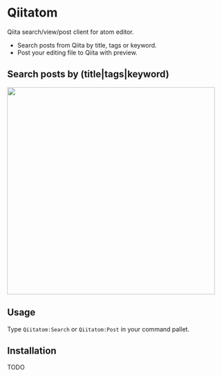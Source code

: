 # Qiitatom
Qiita search/view/post client for atom editor.
 - Search posts from Qiita by title, tags or keyword.
 - Post your editing file to Qiita with preview.

## Search posts by (title|tags|keyword)
<img src='./screenshot.gif' width="480">

## Usage
Type `Qiitatom:Search` or `Qiitatom:Post` in your command pallet.

## Installation
TODO

